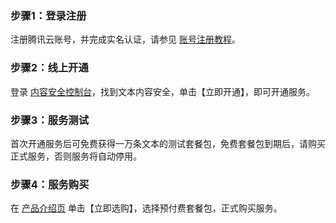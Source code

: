 ### 步骤1：登录注册
注册腾讯云账号，并完成实名认证，请参见 [账号注册教程](https://cloud.tencent.com/document/product/378/17985)。
### 步骤2：线上开通
登录 [内容安全控制台](https://console.cloud.tencent.com/cms/text)，找到文本内容安全，单击【立即开通】，即可开通服务。
### 步骤3：服务测试
首次开通服务后可免费获得一万条文本的测试套餐包，免费套餐包到期后，请购买正式服务，否则服务将自动停用。
### 步骤4：服务购买
在 [产品介绍页](https://cloud.tencent.com/product/tms) 单击【立即选购】，选择预付费套餐包，正式购买服务。
